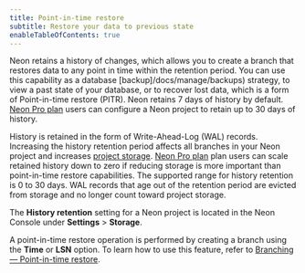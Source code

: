 ```yaml
---
title: Point-in-time restore
subtitle: Restore your data to previous state
enableTableOfContents: true
---
```


Neon retains a history of changes, which allows you to create a branch that restores data to any point in time within the retention period. You can use this capability as a database [backup]/docs/manage/backups) strategy, to view a past state of your database, or to recover lost data, which is a form of Point-in-time restore (PITR). Neon retains 7 days of history by default. [Neon Pro plan](/docs/introduction/pro-plan) users can configure a Neon project to retain up to 30 days of history.

History is retained in the form of Write-Ahead-Log (WAL) records. Increasing the history retention period affects all branches in your Neon project and increases [project storage](/docs/introduction/billing#project-storage). [Neon Pro plan](/docs/introduction/pro-plan) plan users can scale retained history down to zero if reducing storage is more important than point-in-time restore capabilities. The supported range for history retention is 0 to 30 days. WAL records that age out of the retention period are evicted from storage and no longer count toward project storage.

The **History retention** setting for a Neon project is located in the Neon Console under **Settings** > **Storage**.

A point-in-time restore operation is performed by creating a branch using the **Time** or **LSN** option. To learn how to use this feature, refer to [Branching — Point-in-time restore](https://neon.tech/docs/guides/branching-pitr).
